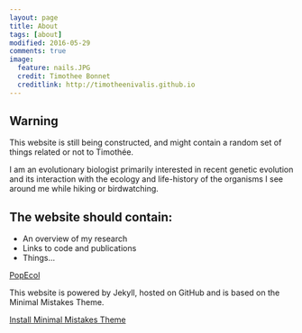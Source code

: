 ```yaml
---
layout: page
title: About
tags: [about]
modified: 2016-05-29
comments: true
image:
  feature: nails.JPG
  credit: Timothee Bonnet
  creditlink: http://timotheenivalis.github.io
---
```

## Warning
This website is still being constructed, and might contain a random set of things related or not to Timothée.

I am an evolutionary biologist primarily interested in recent genetic evolution and its interaction with the ecology and life-history of the organisms I see around me while hiking or birdwatching.

## The website should contain:

* An overview of my research
* Links to code and publications
* Things...

<div markdown="0"><a href="http://www.popecol.org/team/timothee-bonnet/" class="btn btn-success">PopEcol</a></div>

This website is powered by Jekyll, hosted on GitHub and is based on the Minimal Mistakes Theme.

<a markdown="0" href="{{ site.url }}/theme-setup" class="btn">Install Minimal Mistakes Theme</a>
